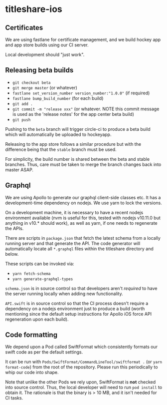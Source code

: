 # titleshare-ios

## Certificates

We are using fastlane for certificate management, and we build hockey app and app store builds using our CI server.

Local development should "just work".

## Releasing beta builds

- `git checkout beta`
- `git merge master` (or whatever)
- `fastlane set_version_number version_number:"1.0.0"` (if required)
- `fastlane bump_build_number` (for each build)
- `git add .`
- `git commit -m "release xxx"` (or whatever. NOTE this commit message is used as the 'release notes' for the app center beta build)
- `git push`

Pushing to the `beta` branch will trigger circle-ci to produce a beta build which will automatically be uploaded to hockeyapp.

Releasing to the app store follows a similar procedure but with the difference being that the `stable` branch must be used.

For simplicity, the build number is shared between the beta and stable branches. Thus, care must be taken to merge the branch changes back into master ASAP.

## Graphql

We are using Apollo to generate our graphql client-side classes etc. It has a development-time dependency on nodejs. We use yarn to lock the versions.

On a development machine, it is necessary to have a recent nodejs environment available (nvm is useful for this, tested with nodejs v10.11.0 but anything in v10.* should work), as well as yarn, if one needs to regenerate the APIs.

There are scripts in `package.json` that fetch the latest schema from a locally running server and that generate the API. The code generator will automatically locate all `*.graphql` files within the titleshare directory and below.

These scripts can be invoked via:
* `yarn fetch-schema`
* `yarn generate-graphql-types`

`schema.json` is in source control so that developers aren't _required_ to have the server running locally when adding new functionality.

`API.swift` is in source control so that the CI process doesn't require a dependency on a nodejs environment just to produce a build (worth mentioning since the default setup instructions for Apollo iOS force API regeneration upon each build).

## Code formatting

We depend upon a Pod called SwiftFormat which consistently formats our swift code as per the default settings.

It can be run with `Pods/SwiftFormat/CommandLineTool/swiftformat .` (or `yarn format-code`) from the root of the repository. Please run this periodically to whip our code into shape.

Note that unlike the other Pods we rely upon, SwiftFormat is __not__ checked into source control. Thus, the local developer will need to run `pod install` to obtain it. The rationale is that the binary is > 10 MB, and it isn't needed for CI tasks.
